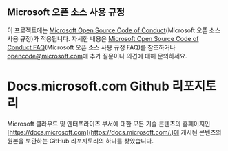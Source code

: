 ## <a name="microsoft-open-source-code-of-conduct"></a>Microsoft 오픈 소스 사용 규정

이 프로젝트에는 [Microsoft Open Source Code of Conduct](https://opensource.microsoft.com/codeofconduct/)(Microsoft 오픈 소스 사용 규정)가 적용됩니다.
자세한 내용은 [Microsoft Open Source Code of Conduct FAQ](https://opensource.microsoft.com/codeofconduct/faq/)(Microsoft 오픈 소스 사용 규정 FAQ)를 참조하거나 [opencode@microsoft.com](mailto:opencode@microsoft.com)에 추가 질문이나 의견에 대해 문의하세요. 

# <a name="docsmicrosoftcom-github-repository"></a>Docs.microsoft.com Github 리포지토리

Microsoft 클라우드 및 엔터프라이즈 부서에 대한 모든 기술 콘텐츠의 홈페이지인 [https://docs.microsoft.com](https://docs.microsoft.com/.)에 게시된 콘텐츠의 원본을 보관하는 GitHub 리포지토리의 하나를 찾았습니다.
